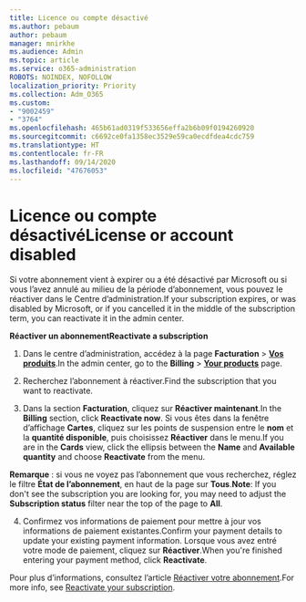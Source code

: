 ```yaml
---
title: Licence ou compte désactivé
ms.author: pebaum
author: pebaum
manager: mnirkhe
ms.audience: Admin
ms.topic: article
ms.service: o365-administration
ROBOTS: NOINDEX, NOFOLLOW
localization_priority: Priority
ms.collection: Adm_O365
ms.custom:
- "9002459"
- "3764"
ms.openlocfilehash: 465b61ad0319f533656effa2b6b09f0194260920
ms.sourcegitcommit: c6692ce0fa1358ec3529e59ca0ecdfdea4cdc759
ms.translationtype: HT
ms.contentlocale: fr-FR
ms.lasthandoff: 09/14/2020
ms.locfileid: "47676053"
---
```

# <a name="license-or-account-disabled"></a><span data-ttu-id="51aff-102">Licence ou compte désactivé</span><span class="sxs-lookup"><span data-stu-id="51aff-102">License or account disabled</span></span>

<span data-ttu-id="51aff-103">Si votre abonnement vient à expirer ou a été désactivé par Microsoft ou si vous l’avez annulé au milieu de la période d’abonnement, vous pouvez le réactiver dans le Centre d’administration.</span><span class="sxs-lookup"><span data-stu-id="51aff-103">If your subscription expires, or was disabled by Microsoft, or if you cancelled it in the middle of the subscription term, you can reactivate it in the admin center.</span></span>

<span data-ttu-id="51aff-104">**Réactiver un abonnement**</span><span class="sxs-lookup"><span data-stu-id="51aff-104">**Reactivate a subscription**</span></span>

1. <span data-ttu-id="51aff-105">Dans le centre d’administration, accédez à la page **Facturation** > **[Vos produits](https://go.microsoft.com/fwlink/p/?linkid=842054)**.</span><span class="sxs-lookup"><span data-stu-id="51aff-105">In the admin center, go to the **Billing** > **[Your products](https://go.microsoft.com/fwlink/p/?linkid=842054)** page.</span></span>

2. <span data-ttu-id="51aff-106">Recherchez l’abonnement à réactiver.</span><span class="sxs-lookup"><span data-stu-id="51aff-106">Find the subscription that you want to reactivate.</span></span>

3. <span data-ttu-id="51aff-107">Dans la section **Facturation**, cliquez sur **Réactiver maintenant**.</span><span class="sxs-lookup"><span data-stu-id="51aff-107">In the **Billing** section, click **Reactivate now**.</span></span> <span data-ttu-id="51aff-108">Si vous êtes dans la fenêtre d’affichage **Cartes**, cliquez sur les points de suspension entre le **nom** et la **quantité disponible**, puis choisissez **Réactiver** dans le menu.</span><span class="sxs-lookup"><span data-stu-id="51aff-108">If you are in the **Cards** view, click the ellipsis between the **Name** and **Available quantity** and choose **Reactivate** from the menu.</span></span>

<span data-ttu-id="51aff-109">**Remarque** : si vous ne voyez pas l’abonnement que vous recherchez, réglez le filtre **État de l’abonnement**, en haut de la page sur **Tous**.</span><span class="sxs-lookup"><span data-stu-id="51aff-109">**Note**: If you don't see the subscription you are looking for, you may need to adjust the **Subscription status** filter near the top of the page to **All**.</span></span>

4. <span data-ttu-id="51aff-110">Confirmez vos informations de paiement pour mettre à jour vos informations de paiement existantes.</span><span class="sxs-lookup"><span data-stu-id="51aff-110">Confirm your payment details to update your existing payment information.</span></span> <span data-ttu-id="51aff-111">Lorsque vous avez entré votre mode de paiement, cliquez sur **Réactiver**.</span><span class="sxs-lookup"><span data-stu-id="51aff-111">When you're finished entering your payment method, click **Reactivate**.</span></span>

<span data-ttu-id="51aff-112">Pour plus d’informations, consultez l’article [Réactiver votre abonnement](https://docs.microsoft.com/microsoft-365/commerce/subscriptions/reactivate-your-subscription).</span><span class="sxs-lookup"><span data-stu-id="51aff-112">For more info, see [Reactivate your subscription](https://docs.microsoft.com/microsoft-365/commerce/subscriptions/reactivate-your-subscription).</span></span>